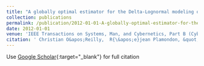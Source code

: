 ```yaml
---
title: "A globally optimal estimator for the Delta-Lognormal modeling of fast reaching movements"
collection: publications
permalink: /publication/2012-01-01-A-globally-optimal-estimator-for-the-Delta-Lognormal-modeling-of-fast-reaching-movements
date: 2012-01-01
venue: 'IEEE Transactions on Systems, Man, and Cybernetics, Part B (Cybernetics)'
citation: ' Christian O&apos;Reilly,  R{\&apos;e}jean Plamondon, &quot;A globally optimal estimator for the Delta-Lognormal modeling of fast reaching movements.&quot; IEEE Transactions on Systems, Man, and Cybernetics, Part B (Cybernetics), 2012.'
---
```

Use [Google Scholar](https://scholar.google.com/scholar?q=A+globally+optimal+estimator+for+the+Delta+Lognormal+modeling+of+fast+reaching+movements){:target="_blank"} for full citation